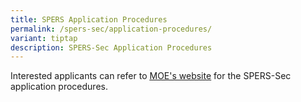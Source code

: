 ```yaml
---
title: SPERS Application Procedures
permalink: /spers-sec/application-procedures/
variant: tiptap
description: SPERS-Sec Application Procedures
---
```

<p>Interested applicants can refer to <a href="https://www.moe.gov.sg/returning-singaporeans/secondary/spers/apply" rel="noopener noreferrer nofollow" target="_blank"><u>MOE's website</u></a> for
the SPERS-Sec application procedures.</p>